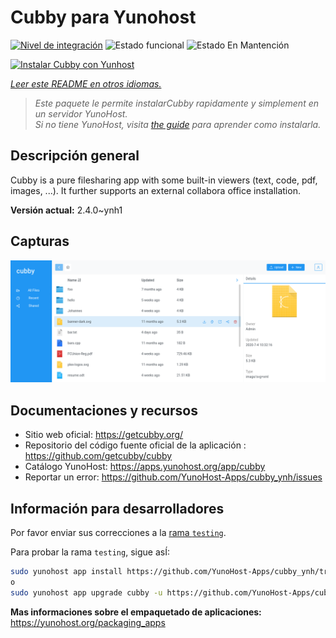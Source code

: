 <!--
Este archivo README esta generado automaticamente<https://github.com/YunoHost/apps/tree/master/tools/readme_generator>
No se debe editar a mano.
-->

# Cubby para Yunohost

[![Nivel de integración](https://apps.yunohost.org/badge/integration/cubby)](https://ci-apps.yunohost.org/ci/apps/cubby/)
![Estado funcional](https://apps.yunohost.org/badge/state/cubby)
![Estado En Mantención](https://apps.yunohost.org/badge/maintained/cubby)

[![Instalar Cubby con Yunhost](https://install-app.yunohost.org/install-with-yunohost.svg)](https://install-app.yunohost.org/?app=cubby)

*[Leer este README en otros idiomas.](./ALL_README.md)*

> *Este paquete le permite instalarCubby rapidamente y simplement en un servidor YunoHost.*  
> *Si no tiene YunoHost, visita [the guide](https://yunohost.org/install) para aprender como instalarla.*

## Descripción general

Cubby is a pure filesharing app with some built-in viewers (text, code, pdf, images, ...). It further supports an external collabora office installation.


**Versión actual:** 2.4.0~ynh1

## Capturas

![Captura de Cubby](./doc/screenshots/screenshot.png)

## Documentaciones y recursos

- Sitio web oficial: <https://getcubby.org/>
- Repositorio del código fuente oficial de la aplicación : <https://github.com/getcubby/cubby>
- Catálogo YunoHost: <https://apps.yunohost.org/app/cubby>
- Reportar un error: <https://github.com/YunoHost-Apps/cubby_ynh/issues>

## Información para desarrolladores

Por favor enviar sus correcciones a la [rama `testing`](https://github.com/YunoHost-Apps/cubby_ynh/tree/testing).

Para probar la rama `testing`, sigue asÍ:

```bash
sudo yunohost app install https://github.com/YunoHost-Apps/cubby_ynh/tree/testing --debug
o
sudo yunohost app upgrade cubby -u https://github.com/YunoHost-Apps/cubby_ynh/tree/testing --debug
```

**Mas informaciones sobre el empaquetado de aplicaciones:** <https://yunohost.org/packaging_apps>
